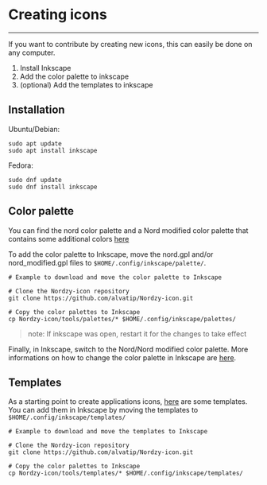 # Creating icons
------------------

If you want to contribute by creating new icons, this can easily be done on any computer.

1. Install Inkscape
2. Add the color palette to inkscape
3. (optional) Add the templates to inkscape

## Installation

Ubuntu/Debian:
```
sudo apt update
sudo apt install inkscape
```
Fedora:
```
sudo dnf update
sudo dnf install inkscape
```

## Color palette
You can find the nord color palette and a Nord modified color palette that contains some additional colors [here](https://github.com/alvatip/Nordzy-icon/tree/contributing/tools/palettes)

To add the color palette to Inkscape, move the nord.gpl and/or nord_modified.gpl files to ` $HOME/.config/inkscape/palette/ `. 
```
# Example to download and move the color palette to Inkscape

# Clone the Nordzy-icon repository
git clone https://github.com/alvatip/Nordzy-icon.git

# Copy the color palettes to Inkscape
cp Nordzy-icon/tools/palettes/* $HOME/.config/inkscape/palettes/
```

> note: If inkscape was open, restart it for the changes to take effect

Finally, in Inkscape, switch to the Nord/Nord modified color palette. More informations on how to change the color palette in Inkscape are [here](https://inkscape-manuals.readthedocs.io/en/latest/palette.html).
## Templates
As a starting point to create applications icons, [here](https://github.com/alvatip/Nordzy-icon/tree/contributing/tools/templates) are some templates.
You can add them in Inkscape by moving the templates to `$HOME/.config/inkscape/templates/ `
```
# Example to download and move the templates to Inkscape

# Clone the Nordzy-icon repository
git clone https://github.com/alvatip/Nordzy-icon.git

# Copy the color palettes to Inkscape
cp Nordzy-icon/tools/templates/* $HOME/.config/inkscape/templates/
```